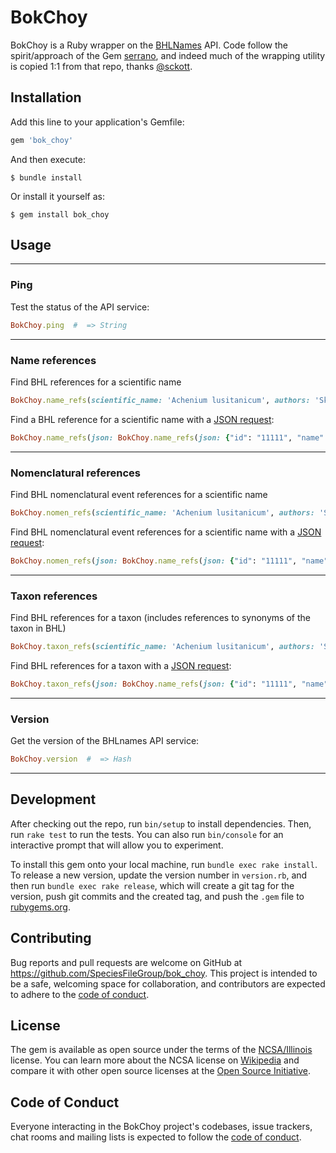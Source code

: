 # BokChoy

BokChoy is a Ruby wrapper on the [BHLNames](https://github.com/gnames/bhlnames) API. Code follow the spirit/approach of the Gem [serrano](https://github.com/sckott/serrano), and indeed much of the wrapping utility is copied 1:1 from that repo, thanks [@sckott](https://github.com/sckott).

## Installation

Add this line to your application's Gemfile:

```ruby
gem 'bok_choy'
```

And then execute:

    $ bundle install

Or install it yourself as:

    $ gem install bok_choy

## Usage


---
### Ping
Test the status of the API service:
```ruby
BokChoy.ping  #  => String
```

---
### Name references
Find BHL references for a scientific name
```ruby
BokChoy.name_refs(scientific_name: 'Achenium lusitanicum', authors: 'Skalitzky', year: 1884) #  => Hash
```
Find a BHL reference for a scientific name with a [JSON request](https://bhlnames.globalnames.org/apidoc/index.html#/default/post-name-refs):
```ruby
BokChoy.name_refs(json: BokChoy.name_refs(json: {"id": "11111", "name": {"authors": "Skalitzky", "nameString": "Achenium lusitanicum", "year": 1884}, "reference": {"yearStart": 1883, "yearEnd": 1885}})) #  => Hash
```

---
### Nomenclatural references
Find BHL nomenclatural event references for a scientific name
```ruby
BokChoy.nomen_refs(scientific_name: 'Achenium lusitanicum', authors: 'Skalitzky', year: 1884) #  => Hash
```
Find BHL nomenclatural event references for a scientific name with a [JSON request](https://bhlnames.globalnames.org/apidoc/index.html#/default/post-nomen-refs):
```ruby
BokChoy.nomen_refs(json: BokChoy.name_refs(json: {"id": "11111", "name": {"authors": "Skalitzky", "nameString": "Achenium lusitanicum", "year": 1884}, "reference": {"yearStart": 1883, "yearEnd": 1885}})) #  => Hash
```

---
### Taxon references
Find BHL references for a taxon (includes references to synonyms of the taxon in BHL)
```ruby
BokChoy.taxon_refs(scientific_name: 'Achenium lusitanicum', authors: 'Skalitzky', year: 1884) #  => Hash
```
Find BHL references for a taxon with a [JSON request](https://bhlnames.globalnames.org/apidoc/index.html#/default/post-taxon-refs):
```ruby
BokChoy.taxon_refs(json: BokChoy.name_refs(json: {"id": "11111", "name": {"authors": "Skalitzky", "nameString": "Achenium lusitanicum", "year": 1884}, "reference": {"yearStart": 1883, "yearEnd": 1885}})) #  => Hash
```

---
### Version
Get the version of the BHLnames API service:
```ruby
BokChoy.version  #  => Hash
```

---

## Development

After checking out the repo, run `bin/setup` to install dependencies. Then, run `rake test` to run the tests. You can also run `bin/console` for an interactive prompt that will allow you to experiment.

To install this gem onto your local machine, run `bundle exec rake install`. To release a new version, update the version number in `version.rb`, and then run `bundle exec rake release`, which will create a git tag for the version, push git commits and the created tag, and push the `.gem` file to [rubygems.org](https://rubygems.org).

## Contributing

Bug reports and pull requests are welcome on GitHub at https://github.com/SpeciesFileGroup/bok_choy. This project is intended to be a safe, welcoming space for collaboration, and contributors are expected to adhere to the [code of conduct](https://github.com/SpeciesFileGroup/bok_choy/blob/main/CODE_OF_CONDUCT.md).

## License

The gem is available as open source under the terms of the [NCSA/Illinois](https://github.com/SpeciesFileGroup/bok_choy/blob/main/LICENSE.txt) license. You can learn more about the NCSA license on [Wikipedia](https://en.wikipedia.org/wiki/University_of_Illinois/NCSA_Open_Source_License) and compare it with other open source licenses at the [Open Source Initiative](https://opensource.org/license/uoi-ncsa-php/).

## Code of Conduct

Everyone interacting in the BokChoy project's codebases, issue trackers, chat rooms and mailing lists is expected to follow the [code of conduct](https://github.com/SpeciesFileGroup/bok_choy/blob/main/CODE_OF_CONDUCT.md).
